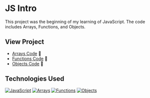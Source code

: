 # JS Intro

This project was the beginning of my learning of JavaScript. The code includes Arrays, Functions, and Objects.

## View Project
- [Arrays Code](https://github.com/RyanBeiden/js-intro/blob/master/arrays.js) 👀
- [Functions Code](https://github.com/RyanBeiden/js-intro/blob/master/functions.js) 👀
- [Objects Code](https://github.com/RyanBeiden/js-intro/blob/master/objects.js) 👀

## Technologies Used
[![JavaScript](https://img.shields.io/badge/-JavaScript-2c9fcc?style=flat-square)](#) [![Arrays](https://img.shields.io/badge/-Arrays-2c9fcc?style=flat-square)](#) [![Functions](https://img.shields.io/badge/-Functions-2c9fcc?style=flat-square)](#) [![Objects](https://img.shields.io/badge/-Objects-2c9fcc?style=flat-square)](#)
